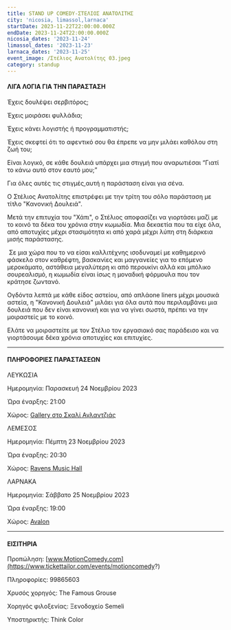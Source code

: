```yaml
---
title: STAND UP COMEDY-ΣΤΕΛΙΟΣ ΑΝΑΤΟΛΙΤΗΣ
city: 'nicosia, limassol,larnaca'
startDate: 2023-11-22T22:00:00.000Z
endDate: 2023-11-24T22:00:00.000Z
nicosia_dates: '2023-11-24'
limassol_dates: '2023-11-23'
larnaca_dates: '2023-11-25'
event_image: /Στέλιος Ανατολίτης 03.jpeg
category: standup
---
```


#### ΛΙΓΑ ΛΟΓΙΑ ΓΙΑ ΤΗΝ ΠΑΡΑΣΤΑΣΗ

Έχεις δουλέψει σερβιτόρος;

Έχεις μοιράσει φυλλάδια;

Έχεις κάνει λογιστής ή προγραμματιστής;

Έχεις σκεφτεί ότι το αφεντικό σου θα έπρεπε
να μην μιλάει καθόλου στη ζωή του;

Είναι λογικό, σε κάθε δουλειά υπάρχει μια στιγμή που αναρωτιέσαι “Γιατί το κάνω αυτό
στον εαυτό μου;”

Για όλες αυτές τις στιγμές,αυτή η παράσταση είναι για σένα.

Ο Στέλιος Ανατολίτης επιστρέφει με την τρίτη του σόλο παράσταση με τίτλο "Κανονική Δουλειά". 

Μετά την επιτυχία του "Χάπι", ο Στέλιος αποφασίζει να γιορτάσει μαζί με το κοινό τα δέκα του χρόνια στην κωμωδία. Μια δεκαετία που τα είχε όλα, από αποτυχίες μέχρι στασιμότητα κι από
χαρά μέχρι λύπη στη διάρκεια μισής παράστασης.

 Σε μια χώρα που το να είσαι καλλιτέχνης ισοδυναμεί με καθημερινό φάσκελο στον καθρέφτη, βασκανίες και μαγγανείες για το επόμενο μεροκάματο, αστάθεια μεγαλύτερη κι από περουκίνι αλλά και μπόλικο σουρεαλισμό, η κωμωδία είναι ίσως η μοναδική φόρμουλα που τον κράτησε ζωντανό.

Ογδόντα λεπτά με κάθε είδος αστείου, από απλάone liners μέχρι μουσικά αστεία, η "Κανονική Δουλειά" μιλάει για όλα αυτά που περιλαμβάνει μια δουλειά που δεν είναι κανονική και για να γίνει σωστά, πρέπει να την μοιραστείς με το κοινό.

Ελάτε να μοιραστείτε με τον Στέλιο τον εργασιακό σας παράδεισο και να γιορτάσουμε δέκα χρόνια αποτυχίες και επιτυχίες.

***

#### ΠΛΗΡΟΦΟΡΙΕΣ ΠΑΡΑΣΤΑΣΕΩΝ

ΛΕΥΚΩΣΙΑ

Ημερομηνία: Παρασκευή 24 Νοεμβρίου 2023 

Ώρα έναρξης: 21:00

Χώρος: [Gallery στο Σκαλί Αγλαντζιάς](https://www.google.com/maps/place/%CE%A3%CE%BA%CE%B1%CE%BB%CE%AF+%CE%91%CE%B3%CE%BB%CE%B1%CE%BD%CF%84%CE%B6%CE%B9%CE%AC,+Michael+Karaoli,+Aglantzia+2108,+Cyprus/@35.1530233,33.3962247,17z/data=!3m1!4b1!4m6!3m5!1s0x14de1780d2723227:0xa7c61340014f8c92!8m2!3d35.1529494!4d33.3988837!16s%2Fg%2F11b8tchwkx?entry=ttu)

ΛΕΜΕΣΟΣ

Ημερομηνία:  Πέμπτη 23 Νοεμβρίου 2023 

Ώρα έναρξης: 20:30

Χώρος: [Ravens Music Hall](https://www.google.com/maps/place/Ravens+Music+Hall/@34.6749096,33.0407646,17z/data=!3m1!4b1!4m6!3m5!1s0x14e733031361b6b7:0x4e9b0f40be781e08!8m2!3d34.6749096!4d33.0433395!16s%2Fg%2F11b5qw8dgn?entry=ttu)

ΛΑΡΝΑΚΑ

Ημερομηνία:  Σάββατο 25 Νοεμβρίου 2023 

Ώρα έναρξης: 19:00

Χώρος: [Avalon](https://www.google.com/maps/place/Avalon+Live/@34.912009,33.6342763,17z/data=!3m1!4b1!4m6!3m5!1s0x14e082a31f21b51b:0xd5e6b1049a2809b9!8m2!3d34.912009!4d33.6368512!16s%2Fg%2F11c514fj6z?entry=ttu)

***

#### ΕΙΣΙΤΗΡΙΑ

Προπώληση:  [www.MotionComedy.com](https://www.tickettailor.com/events/motioncomedy?)

Πληροφορίες: 99865603 

Χρυσός χορηγός: The Famous Grouse

Χορηγός φιλοξενίας: Ξενοδοχείο Semeli

Υποστηρικτής: Think Color

 
